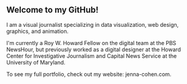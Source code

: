 ## Welcome to my GitHub! 

I am a visual journalist specializing in data visualization, web design, graphics, and animation.

I'm currently a Roy W. Howard Fellow on the digital team at the PBS NewsHour, but previously worked as a digital designer at the Howard Center for Investigative Journalism and Capital News Service at the University of Maryland. 

To see my full portfolio, check out my website: jenna-cohen.com. 
